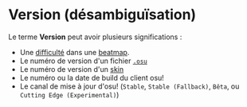 # Version (désambiguïsation)

Le terme **Version** peut avoir plusieurs significations :

- Une [difficulté](/wiki/Beatmap/Difficulty) dans une [beatmap](/wiki/Beatmap).
- Le numéro de version d'un fichier [`.osu`](/wiki/osu!_File_Formats/Osu_(file_format))
- Le numéro de version d'un [skin](/wiki/Skinning)
- Le numéro ou la date de build du client osu!
- Le canal de mise à jour d'osu! (`Stable`, `Stable (Fallback)`, `Bêta`, ou `Cutting Edge (Experimental)`)
